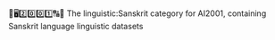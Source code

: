 🧠️🖥️2️⃣️0️⃣️0️⃣️1️⃣️🔠️🔢️ The linguistic:Sanskrit category for AI2001, containing Sanskrit language linguistic datasets 
